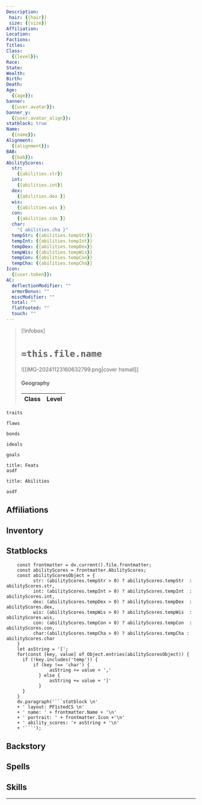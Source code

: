 ```yaml
---
Description:
 hair: {{hair}}
 size: {{size}}
Affiliation: 
Location: 
Factions: 
Titles: 
Class:
  {{level}}: 
Race: 
State: 
Wealth: 
Birth: 
Death: 
Age:
  {{age}}: 
banner:
  {{user.avatar}}: 
banner_y:
  {{user.avatar_align}}: 
statblock: true
Name:
  {{name}}: 
Alignment:
  {{alignment}}: 
BAB:
  {{bab}}: 
AbilityScores:
  str:
    {{abilities.str}}
  int:
    {{abilities.int}}
  dex:
    {{abilities.dex }}
  wis:
    {{abilities.wis }}
  con:
    {{abilities.con }}
  char:
    "{ abilities.cha }"
  tempStr: {{abilities.tempStr}}
  tempInt: {{abilities.tempInt}}
  tempDex: {{abilities.tempDex}}
  tempWis: {{abilities.tempWis}}
  tempCon: {{abilities.tempCon}}
  tempCha: {{abilities.tempCha}}
Icon:
  {{user.token}}:
AC:
  deflectionModifier: ""
  armorBonus: ""
  miscModifier: ""
  total: ""
  flatFooted: ""
  touch: ""
---
```


>[!infobox]
># `=this.file.name` 
>![[IMG-20241123160632799.png|cover hsmall]]
>#### Geography
>Class | Level  |
> ---|---|

```ad-Tr
traits
```

```ad-fw
flaws
```

```ad-Bd
bonds
```

```ad-idl
ideals
```

```ad-goals
goals
```

```ad-ft
title: Feats
asdf

```

```ad-sk
title: Abilities

asdf
```
## Affiliations

## Inventory

## Statblocks
```dataviewjs
	const frontmatter = dv.current().file.frontmatter;
	const abilityScores = frontmatter.AbilityScores;
	const abilityScoresObject = {
		  str: (abilityScores.tempStr > 0) ? abilityScores.tempStr  : abilityScores.str,
		  int: (abilityScores.tempInt > 0) ? abilityScores.tempInt  : abilityScores.int,
		  dex: (abilityScores.tempDex > 0) ? abilityScores.tempDex  : abilityScores.dex,
		  wis: (abilityScores.tempWis > 0) ? abilityScores.tempWis  : abilityScores.wis, 
		  con: (abilityScores.tempCon > 0) ? abilityScores.tempCon  : abilityScores.con, 
		  char:(abilityScores.tempCha > 0) ? abilityScores.tempCha : abilityScores.char 
	}
	let asString = '[';
	for(const [key, value] of Object.entries(abilityScoresObject)) {
	  if (!key.includes('temp')) {
		  if (key !== 'char') {
				asString += value + ','
			} else {
				asString += value + ']'
			}
	  }	
	}
	dv.paragraph('```statblock \n' 
	+ ' layout: PF1stedCS \n' 
	+ ' name: ' + frontmatter.Name + '\n'
	+ ' portrait: ' + frontmatter.Icon +'\n'
	+ ' ability_scores: '+ asString + '\n'
	+ '```');
```
## Backstory

## Spells

## Skills


---